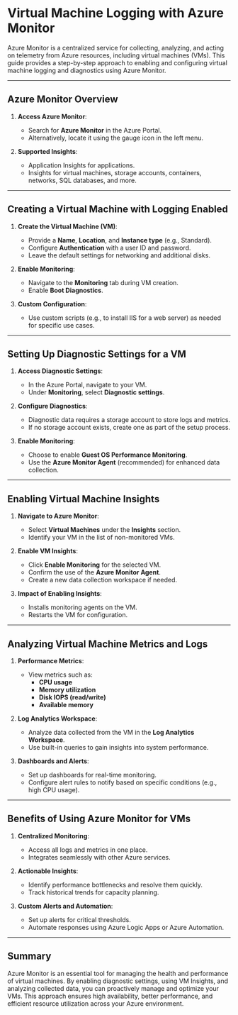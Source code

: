 # Virtual Machine Logging with Azure Monitor

Azure Monitor is a centralized service for collecting, analyzing, and acting on telemetry from Azure resources, including virtual machines (VMs). This guide provides a step-by-step approach to enabling and configuring virtual machine logging and diagnostics using Azure Monitor.

---

## Azure Monitor Overview

1. **Access Azure Monitor**:
   - Search for **Azure Monitor** in the Azure Portal.
   - Alternatively, locate it using the gauge icon in the left menu.

2. **Supported Insights**:
   - Application Insights for applications.
   - Insights for virtual machines, storage accounts, containers, networks, SQL databases, and more.

---

## Creating a Virtual Machine with Logging Enabled

1. **Create the Virtual Machine (VM)**:
   - Provide a **Name**, **Location**, and **Instance type** (e.g., Standard).
   - Configure **Authentication** with a user ID and password.
   - Leave the default settings for networking and additional disks.

2. **Enable Monitoring**:
   - Navigate to the **Monitoring** tab during VM creation.
   - Enable **Boot Diagnostics**.

3. **Custom Configuration**:
   - Use custom scripts (e.g., to install IIS for a web server) as needed for specific use cases.

---

## Setting Up Diagnostic Settings for a VM

1. **Access Diagnostic Settings**:
   - In the Azure Portal, navigate to your VM.
   - Under **Monitoring**, select **Diagnostic settings**.

2. **Configure Diagnostics**:
   - Diagnostic data requires a storage account to store logs and metrics.
   - If no storage account exists, create one as part of the setup process.

3. **Enable Monitoring**:
   - Choose to enable **Guest OS Performance Monitoring**.
   - Use the **Azure Monitor Agent** (recommended) for enhanced data collection.

---

## Enabling Virtual Machine Insights

1. **Navigate to Azure Monitor**:
   - Select **Virtual Machines** under the **Insights** section.
   - Identify your VM in the list of non-monitored VMs.

2. **Enable VM Insights**:
   - Click **Enable Monitoring** for the selected VM.
   - Confirm the use of the **Azure Monitor Agent**.
   - Create a new data collection workspace if needed.

3. **Impact of Enabling Insights**:
   - Installs monitoring agents on the VM.
   - Restarts the VM for configuration.

---

## Analyzing Virtual Machine Metrics and Logs

1. **Performance Metrics**:
   - View metrics such as:
     - **CPU usage**
     - **Memory utilization**
     - **Disk IOPS (read/write)**
     - **Available memory**

2. **Log Analytics Workspace**:
   - Analyze data collected from the VM in the **Log Analytics Workspace**.
   - Use built-in queries to gain insights into system performance.

3. **Dashboards and Alerts**:
   - Set up dashboards for real-time monitoring.
   - Configure alert rules to notify based on specific conditions (e.g., high CPU usage).

---

## Benefits of Using Azure Monitor for VMs

1. **Centralized Monitoring**:
   - Access all logs and metrics in one place.
   - Integrates seamlessly with other Azure services.

2. **Actionable Insights**:
   - Identify performance bottlenecks and resolve them quickly.
   - Track historical trends for capacity planning.

3. **Custom Alerts and Automation**:
   - Set up alerts for critical thresholds.
   - Automate responses using Azure Logic Apps or Azure Automation.

---

## Summary

Azure Monitor is an essential tool for managing the health and performance of virtual machines. By enabling diagnostic settings, using VM Insights, and analyzing collected data, you can proactively manage and optimize your VMs. This approach ensures high availability, better performance, and efficient resource utilization across your Azure environment.

